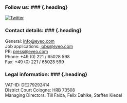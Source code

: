 ### <span>Follow us:</span> ### {.heading}

[![Twitter](/images/twitter.png)](https://twitter.com/eyeo)

### <span>Contact details:</span> ### {.heading}

General: [info@eyeo.com](mailto:info@eyeo.com)<br>
Job applications: [jobs@eyeo.com](mailto:jobs@eyeo.com)<br>
PR: [press@eyeo.com](mailto:press@eyeo.com)<br>
Phone: +49 (0) 221 / 65028 598<br>
Fax: +49 (0) 221 / 65028 599

### <span>Legal information:</span> ### {.heading}

VAT-ID: DE279292414<br>
District Court Cologne: HRB 73508<br>
Managing Directors: Till Faida, Felix Dahlke, Steffen Kiedel
